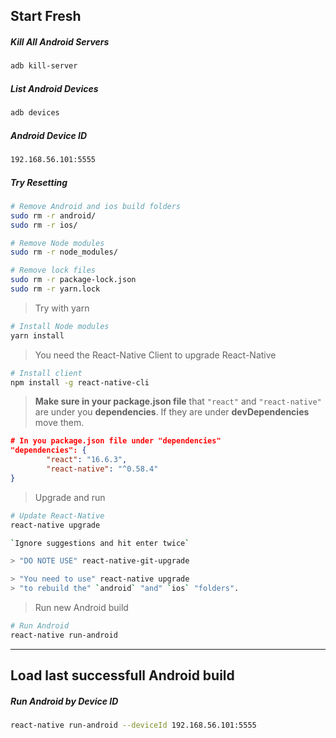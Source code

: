  ## Start Fresh

 ##### Kill All Android Servers
 ```bash {.copy-clip}
adb kill-server
 ```

 ##### List Android Devices
 ```bash {.copy-clip}
adb devices
 ```

##### Android Device ID
```bash {.copy-clip}
192.168.56.101:5555
```

##### Try Resetting
```bash {.copy-clip}
# Remove Android and ios build folders
sudo rm -r android/
sudo rm -r ios/

# Remove Node modules
sudo rm -r node_modules/

# Remove lock files
sudo rm -r package-lock.json
sudo rm -r yarn.lock
```
> Try with yarn
```bash {.copy-clip}
# Install Node modules
yarn install
```
> You need the React-Native Client to upgrade React-Native

```bash {.copy-clip}
# Install client
npm install -g react-native-cli
```
> __Make sure in your package.json file__ that `"react"` and `"react-native"` are under you __dependencies__.  If they are under __devDependencies__ move them.
```json
# In you package.json file under "dependencies"
"dependencies": {
        "react": "16.6.3",
        "react-native": "^0.58.4"
}
```
> Upgrade and run
```bash {.copy-clip}
# Update React-Native
react-native upgrade

`Ignore suggestions and hit enter twice`

> "DO NOTE USE" react-native-git-upgrade

> "You need to use" react-native upgrade 
> "to rebuild the" `android` "and" `ios` "folders".
```
> Run new Android build
```bash {.copy-clip}
# Run Android
react-native run-android
```

---

## Load last successfull Android build

##### Run Android by Device ID
```bash {.copy-clip}
react-native run-android --deviceId 192.168.56.101:5555
```
